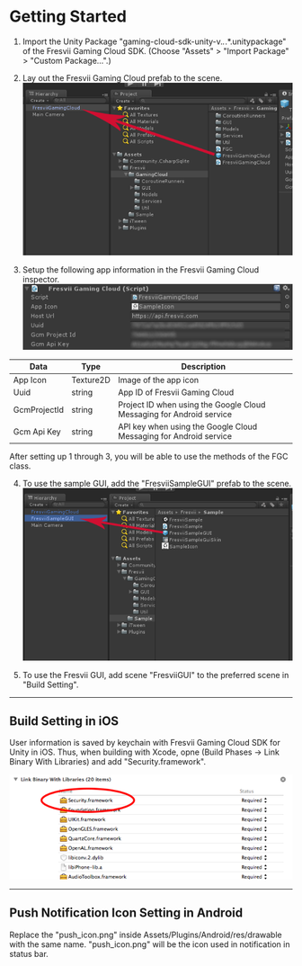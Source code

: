 # Getting Started

1.  Import the Unity Package "gaming-cloud-sdk-unity-v.*.*.*.unitypackage" of the Fresvii Gaming Cloud SDK. (Choose "Assets" > "Import Package" > "Custom Package...".)

2.  Lay out the Fresvii Gaming Cloud prefab to the scene.
![Layout prefab](./Images/InstallPrefab.png)

3.  Setup the following app information in the Fresvii Gaming Cloud inspector.
![SetParametersInInspector](./Images/SetParametersInInspector.png)

|Data|Type|Description|
|-------|------|-----|
|App Icon|Texture2D|Image of the app icon|
|Uuid|string|App ID of Fresvii Gaming Cloud|
|GcmProjectId|string|Project ID when using the Google Cloud Messaging for Android service|
|Gcm Api Key|string|API key when using the Google Cloud Messaging for Android service|
After setting up 1 through 3, you will be able to use the methods of the FGC class.

4. To use the sample GUI, add the "FresviiSampleGUI" prefab to the scene.
![SetParametersInInspector](./Images/InstallPrefabGUI.png)

5. To use the Fresvii GUI, add scene "FresviiGUI" to the preferred scene in "Build Setting".

----------
## Build Setting in iOS

User information is saved by keychain with Fresvii Gaming Cloud SDK for Unity in iOS.
Thus, when building with Xcode, opne (Build Phases -> Link Binary With Libraries) and add "Security.framework".

![Security.framework](./Images/xcode_security_framework.png)

----------
## Push Notification Icon Setting in Android

Replace the "push_icon.png" inside Assets/Plugins/Android/res/drawable with the same name.
"push_icon.png" will be the icon used in notification in status bar.